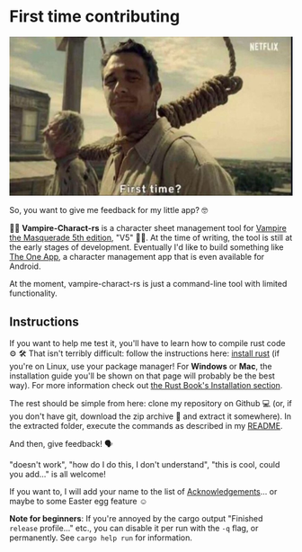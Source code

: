 # First time contributing

![first time meme](first-time-meme.jpeg)

So, you want to give me feedback for my little app? 🤓

🧛🏻  **Vampire-Charact-rs** is a character sheet management tool for [Vampire the Masquerade 5th edition](https://renegadegamestudios.com/pdf-vampire-the-masquerade/), "V5" 🧛🏻.
At the time of writing, the tool is still at the early stages of development.
Eventually I'd like to build something like [The One App](https://gitlab.com/loikki/the-one-app), a character management app that is even available for Android.

At the moment, vampire-charact-rs is just a command-line tool with limited functionality.

## Instructions

If you want to help me test it, you'll have to learn how to compile rust code ⚙️ 🛠️
That isn't terribly difficult: follow the instructions here: [install rust](https://www.rust-lang.org/tools/install)
(if you're on Linux, use your package manager! For **Windows** or **Mac**, the installation guide you'll be shown on that page will probably be the best way).
For more information check out [the Rust Book's Installation section](https://doc.rust-lang.org/book/ch01-01-installation.html).

The rest should be simple from here: clone my repository on Github 💻 (or, if you don't have git, download the zip archive 📂 and extract it somewhere).
In the extracted folder, execute the commands as described in my [README](../README.md).

And then, give feedback! 🗣️

"doesn't work", "how do I do this, I don't understand", "this is cool, could you add..." is all welcome!

If you want to, I will add your name to the list of [Acknowledgements](../README.md#acknowledgments)... or maybe to some Easter egg feature ☺️

**Note for beginners**: If you're annoyed by the cargo output "Finished `release` profile..." etc., you can disable it per run with the `-q` flag, or permanently. See `cargo help run` for information.
